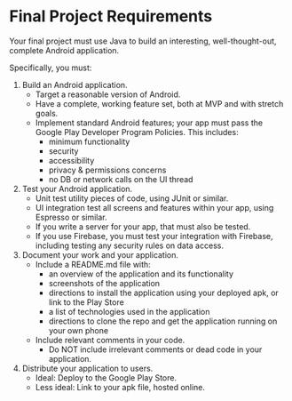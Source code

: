 # Final Project Requirements

Your final project must use Java to build an interesting, well-thought-out, complete Android application.

Specifically, you must:

1. Build an Android application.
    - Target a reasonable version of Android.
    - Have a complete, working feature set, both at MVP and with stretch goals.
    - Implement standard Android features; your app must pass the Google Play Developer Program Policies. This includes:
        - minimum functionality
        - security
        - accessibility
        - privacy & permissions concerns
        - no DB or network calls on the UI thread
2. Test your Android application.
    - Unit test utility pieces of code, using JUnit or similar.
    - UI integration test all screens and features within your app, using Espresso or similar.
    - If you write a server for your app, that must also be tested.
    - If you use Firebase, you must test your integration with Firebase, including testing any security rules on data access.
3. Document your work and your application.
    - Include a README.md file with:
        - an overview of the application and its functionality
        - screenshots of the application
        - directions to install the application using your deployed apk, or link to the Play Store
        - a list of technologies used in the application
        - directions to clone the repo and get the application running on your own phone
    - Include relevant comments in your code.
        - Do NOT include irrelevant comments or dead code in your application.
4. Distribute your application to users.
    - Ideal: Deploy to the Google Play Store.
    - Less ideal: Link to your apk file, hosted online.
